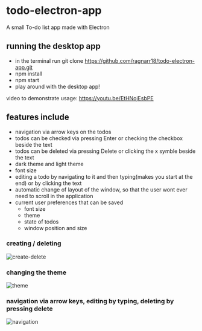 # todo-electron-app
A small To-do list app made with Electron

## running the desktop app
- in the terminal run git clone https://github.com/ragnarr18/todo-electron-app.git 
- npm install
- npm start
- play around with the desktop app!

video to demonstrate usage: https://youtu.be/EtHNojEsbPE

## features include
- navigation via arrow keys on the todos
- todos can be checked via pressing Enter or checking the checkbox beside the text
- todos can be deleted via pressing Delete or clicking the x symble beside the text
- dark theme and light theme
- font size
- editing a todo by navigating to it and then typing(makes you start at the end) or by clicking the text
- automatic change of layout of the window, so that the user wont ever need to scroll in the application
- current user preferences that can be saved 
  - font size
  - theme
  - state of todos
  - window position and size


### creating / deleting 
![create-delete](https://user-images.githubusercontent.com/42973395/137411021-565daca0-93fe-48f0-adbd-ce6a74571541.gif)

### changing the theme
![theme](https://user-images.githubusercontent.com/42973395/137411057-76e3dd0b-84a3-4bf3-b91b-f1a3931ed418.gif)

  
### navigation via arrow keys, editing by typing, deleting by pressing delete 
![navigation](https://user-images.githubusercontent.com/42973395/137411065-b6ee4626-a6b6-4ccf-afd6-0a832e22bbec.gif)
